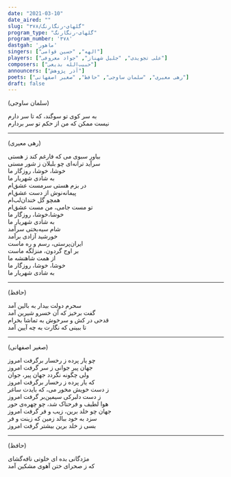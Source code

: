```yaml
---
date: "2021-03-10"
date_aired: ""
slug: "گلهای-رنگارنگ/۳۷۸"
program_type: "گلهای-رنگارنگ"
program_number: '۳۷۸'
dastgah: 'ماهور'
singers: ["الهه", "حسین قوامی"]
players: ["علی تجویدی", "جلیل شهناز", "جواد معروفی"]
composers: ["حبیب‌الله بدیعی"]
announcers: ["آذر پژوهش"]
poets: ["رهی معیری", "سلمان ساوجی", "حافظ", "صغیر اصفهانی"]
draft: false
---
```


(سلمان ساوجی)  

به سر کوی تو سوگند، که تا سر دارم  
نیست ممکن که من از حکم تو سر بردارم  

---  

(رهی معیری)  

بیاور سبوی می که فارغم کند ز هستی  
سرآید ترانه‌ای چو بلبلان ز شور مستی  
خوشا، خوشا، روزگار ما  
به شادی شهریار ما  
در بزم هستی سرمست عشق‌ام  
پیمانه‌نوش از دست عشق‌ام  
همچو گل خندان‌لب‌ام  
تو مست جامی، من مست عشق‌ام  
خوشا،خوشا، روزگار ما  
به شادی شهریار ما  
شام سیه‌بختی سرآمد  
خورشید آزادی برآمد  
ایران‌پرستی، رسم و ره ماست  
بر اوج گردون، منزلگه ماست  
از همت شاهنشه ما  
خوشا، خوشا، روزگار ما  
به شادی شهریار ما  

---  

(حافظ)  

سحرم دولت بیدار به بالین آمد  
گفت برخیز که آن خسرو شیرین آمد  
قدحی در کش و سرخوش به تماشا بخرام  
تا ببینی که نگارت به چه آیین آمد  

---  

(صغیر اصفهانی)  

چو یار پرده ز رخسار برگرفت امروز  
جهان پیر جوانی ز سر گرفت امروز  
ولی چگونه نگردد جهان پیر، جوان  
که یار پرده ز رخسار برگرفت امروز  
ز دست خویش مخور می، که بایدت ساغر  
ز دست دلبرکی سیمین‌بر گرفت امروز  
هوا لطیف و فرحناک شد، چو چهره‌ی حور  
جهان چو خلد برین، زیب و فر گرفت امروز  
سزد به خود ببالد زمین كه زینت و فر  
بسی ز خلد برین بیشتر گرفت امروز  

---  

(حافظ)  

مژدگانی بده ای خلوتی نافه‌گشای  
که ز صحرای ختن آهوی مشکین آمد  
